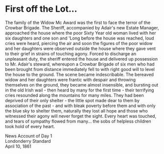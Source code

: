 # First off the Lot...

The family of the Widow Mc Award was the first to face the terror of the Crowbar Brigade. The Sheriff, accompanied by Adair's new Estate Manager, approached the house where the poor Sixty Year old woman lived with her six daughters and one son and 'Long before the house was reached, loud cries were heard, piercing the air and soon the figures of the poor widow and her daughters were observed outside the house where they gave vent to their grief in strains of touching agony. Forced to discharge an unpleasant duty, the sheriff entered the house and delivered up possession to Mr. Adair's steward, whereupon a Crowbar Brigade of six men who had been brought from distance immediately fell to with right good will to level the house to the ground. The scene became indescribable. The bereaved widow and her daughters were frantic with despair and throwing themselves on the ground, they became almost insensible, and bursting out in the old Irish wail - then heard by many for the first time - their terrifying cries resounded along the mountains for many miles. They had been deprived of their only shelter - the little spot made dear to them by association of the past - and with bleak poverty before them and with only the blue sky to shelter them, naturally they lost all hope and those who witnessed their agony will never forget the sight. Every heart was touched, and tears of sympathy flowed from many... the sobs of helpless children took hold of every heart.  

News Account of Day 1  
Londonderry Standard  
April 10, 1861
